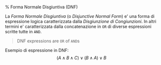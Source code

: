 % Forma Normale Disgiuntiva (DNF)

La *Forma Normale Disgiuntiva* (o *Disjunctive Normal Form*) e' una forma di
espressione logica caratterizzata dalla *Disgiunzione di Congiunzioni*. In altri
termini e' caratterizzata dalla concatenazione in `OR` di diverse espressioni
scritte tutte in `AND`.

> DNF expressions are `OR` of `AND`s

Esempio di espressione in DNF:
$$
(A \land B \land C) \lor (B \land A) \lor B
$$
